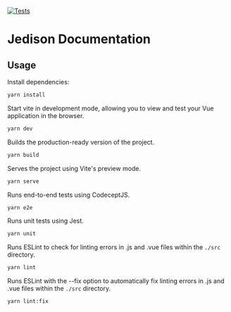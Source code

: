 [![Tests](https://github.com/germanbisurgi/vue-app-template/actions/workflows/main.yml/badge.svg)](https://github.com/germanbisurgi/vue-app-template/actions/workflows/main.yml)

# Jedison Documentation

## Usage

Install dependencies:
```bash
yarn install
```

Start vite in development mode, allowing you to view and test your Vue application in the browser.

```bash
yarn dev
```

Builds the production-ready version of the project.

```bash
yarn build
```

Serves the project using Vite's preview mode.

```bash
yarn serve
```

Runs end-to-end tests using CodeceptJS.

```bash
yarn e2e
```

Runs unit tests using Jest.

```bash
yarn unit
```

Runs ESLint to check for linting errors in .js and .vue files within the `./src` directory.

```bash
yarn lint
```

Runs ESLint with the --fix option to automatically fix linting errors in .js and .vue files within the `./src` directory.
```bash
yarn lint:fix
```


